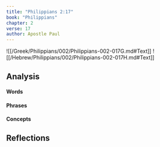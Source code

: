 ```yaml
---
title: "Philippians 2:17"
book: "Philippians"
chapter: 2
verse: 17
author: Apostle Paul
---
```

![[/Greek/Philippians/002/Philippians-002-017G.md#Text]]
![[/Hebrew/Philippians/002/Philippians-002-017H.md#Text]]

## Analysis

#### Words

#### Phrases

#### Concepts

## Reflections
